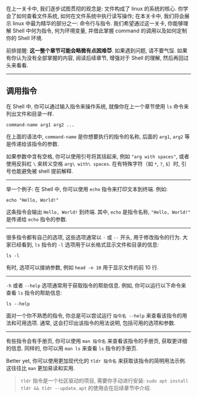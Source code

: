 在上一关卡中, 我们逐步试图贯彻的观念是: 文件构成了 linux 的系统的核心. 你学会了如何查看文件系统, 如何在文件系统中执行读写操作; 在本关卡中, 我们将会展示 linux 中最为精华的部分之一: 命令行与指令. 我们希望通过这一关卡, 你能够理解 Shell 中何为指令, 何为环境变量, 并借此掌握 command 的调用以及如何定制你的 Shell 环境.

前排提醒: **这一整个章节可能会略微有点困难😈**. 如果遇到问题, 请不要气馁. 如果有你认为没有全部掌握的内容, 阅读后续章节, 增强对于 Shell 的理解, 然后再回过头来看看. 

---

## 调用指令

在 Shell 中, 你可以通过输入指令来操作系统, 就像你在上一个章节使用 `ls` 命令来列出文件和目录一样.

```
command-name arg1 arg2 ...
```

在上面的语法中, `command-name` 是你想要执行的指令的名称, 后面的 `arg1`, `arg2` 等是传递给该指令的参数.

如果参数中含有空格, 你可以使用引号将其括起来, 例如 `"arg with spaces"`, 或者使用反斜杠 `\` 来转义空格 `arg\ with\ spaces`. 在有特殊字符（如 `*`, `?`, `$`）时, 引号也能避免被 shell 提前解释. 

---

举一个例子: 在 Shell 中, 你可以使用 `echo` 指令来打印文本到终端. 例如:

```
echo "Hello, World!"
```

这条指令会输出 `Hello, World!` 到终端. 其中, `echo` 是指令名称, `"Hello, World!"` 是传递给 `echo` 指令的参数.

---

很多指令都有自己的选项, 这些选项通常以 `-` 或 `--` 开头, 用于修改指令的行为. 大家已经看到, `ls` 指令的 `-l` 选项用于以长格式显示文件和目录的信息:

```
ls -l
```

有时, 选项可以接纳参数, 例如 `head -n 10` 用于显示文件的前 10 行.

---

`-h` 或者 `--help` 选项通常用于获取指令的帮助信息. 例如, 你可以运行以下命令来查看 `ls` 指令的帮助信息:

```
ls --help
```

面对一个你不熟悉的指令, 你总是可以尝试运行 `指令名 --help` 来查看该指令的用法和可用选项. 通常, 这会打印出该指令的用法说明, 包括可用的选项和参数.

---

有些指令会有手册页, 你可以使用 `man 指令名` 来查看该指令的手册页, 获取更详细的信息. 同样的, 你可以用 `man ls` 来查看 `ls` 指令的手册页. 

Better yet, 你可以使用更加现代化的 `tldr 指令名` 来获取该指令的简明用法示例. 这往往比 `man` 更加易读和实用.

> `tldr` 指令是一个社区驱动的项目, 需要你手动进行安装: `sudo apt install tldr && tldr --update`. `apt` 的使用会在后续章节中介绍.
